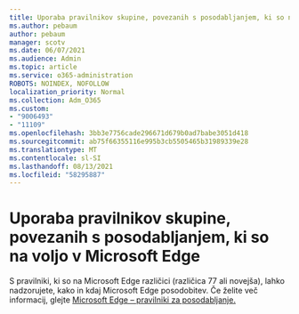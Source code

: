 ```yaml
---
title: Uporaba pravilnikov skupine, povezanih s posodabljanjem, ki so na voljo v Microsoft Edge
ms.author: pebaum
author: pebaum
manager: scotv
ms.date: 06/07/2021
ms.audience: Admin
ms.topic: article
ms.service: o365-administration
ROBOTS: NOINDEX, NOFOLLOW
localization_priority: Normal
ms.collection: Adm_O365
ms.custom:
- "9006493"
- "11109"
ms.openlocfilehash: 3bb3e7756cade296671d679b0ad7babe3051d418
ms.sourcegitcommit: ab75f66355116e995b3cb5505465b31989339e28
ms.translationtype: MT
ms.contentlocale: sl-SI
ms.lasthandoff: 08/13/2021
ms.locfileid: "58295887"
---
```

# <a name="use-update-related-group-policies-available-in-microsoft-edge"></a>Uporaba pravilnikov skupine, povezanih s posodabljanjem, ki so na voljo v Microsoft Edge

S pravilniki, ki so na Microsoft Edge različici (različica 77 ali novejša), lahko nadzorujete, kako in kdaj Microsoft Edge posodobitev. Če želite več informacij, glejte [Microsoft Edge – pravilniki za posodabljanje.](https://docs.microsoft.com/DeployEdge/microsoft-edge-update-policies#available-policies)